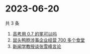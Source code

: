 # 2023-06-20

共 3 条

<!-- BEGIN -->
<!-- 最后更新时间 Tue Jun 20 2023 18:07:12 GMT+0800 (China Standard Time) -->

1. [高考用 0.7 的笔可以吗](https://www.zhihu.com/search?q=%E9%AB%98%E8%80%83%E7%94%A8%200.7%20%E7%9A%84%E7%AC%94%E5%8F%AF%E4%BB%A5%E5%90%97)
1. [鼠头鸭脖涉事企业经营 700 多个食堂](https://www.zhihu.com/search?q=%E9%BC%A0%E5%A4%B4%E9%B8%AD%E8%84%96%E6%B6%89%E4%BA%8B%E4%BC%81%E4%B8%9A%E7%BB%8F%E8%90%A5%20700%20%E5%A4%9A%E4%B8%AA%E9%A3%9F%E5%A0%82)
1. [新闻学教授谈张雪峰言论](https://www.zhihu.com/search?q=%E6%96%B0%E9%97%BB%E5%AD%A6%E6%95%99%E6%8E%88%E8%B0%88%E5%BC%A0%E9%9B%AA%E5%B3%B0%E8%A8%80%E8%AE%BA)

<!-- END -->
